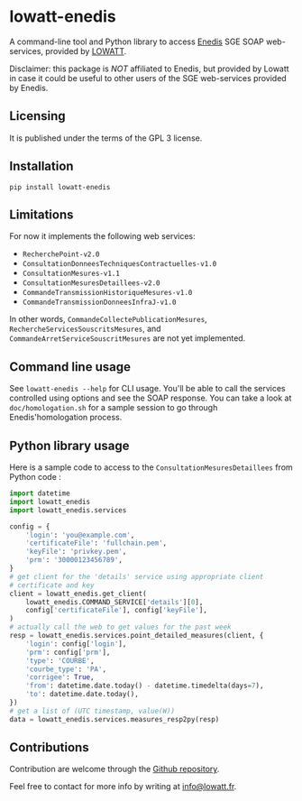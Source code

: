# lowatt-enedis

A command-line tool and Python library to access
[Enedis](https://www.enedis.fr/) SGE SOAP web-services, provided by
[LOWATT](https://www.lowatt.fr).

Disclaimer: this package is *NOT* affiliated to Enedis, but provided by Lowatt
in case it could be useful to other users of the SGE web-services provided by
Enedis.

## Licensing

It is published under the terms of the GPL 3 license.

## Installation

``pip install lowatt-enedis``

## Limitations

For now it implements the following web services:

- ``RecherchePoint-v2.0``
- ``ConsultationDonneesTechniquesContractuelles-v1.0``
- ``ConsultationMesures-v1.1``
- ``ConsultationMesuresDetaillees-v2.0``
- ``CommandeTransmissionHistoriqueMesures-v1.0``
- ``CommandeTransmissionDonneesInfraJ-v1.0``

In other words, ``CommandeCollectePublicationMesures``,
``RechercheServicesSouscritsMesures``, and
``CommandeArretServiceSouscritMesures`` are not yet implemented.

## Command line usage

See ``lowatt-enedis --help`` for CLI usage. You'll be able to call the services
controlled using options and see the SOAP response.  You can take a look at
``doc/homologation.sh`` for a sample session to go through Enedis'homologation
process.

## Python library usage

Here is a sample code to access to the ``ConsultationMesuresDetaillees`` from
Python code :

```python
import datetime
import lowatt_enedis
import lowatt_enedis.services

config = {
    'login': 'you@example.com',
    'certificateFile': 'fullchain.pem',
    'keyFile': 'privkey.pem',
    'prm': '30000123456789',
}
# get client for the 'details' service using appropriate client
# certificate and key
client = lowatt_enedis.get_client(
    lowatt_enedis.COMMAND_SERVICE['details'][0],
    config['certificateFile'], config['keyFile'],
)
# actually call the web to get values for the past week
resp = lowatt_enedis.services.point_detailed_measures(client, {
    'login': config['login'],
    'prm': config['prm'],
    'type': 'COURBE',
    'courbe_type': 'PA',
    'corrigee': True,
    'from': datetime.date.today() - datetime.timedelta(days=7),
    'to': datetime.date.today(),
})
# get a list of (UTC timestamp, value(W))
data = lowatt_enedis.services.measures_resp2py(resp)
```

## Contributions

Contribution are welcome through the [Github
repository](https://github.com/lowatt/lowatt_enedis).

Feel free to contact for more info by writing at info@lowatt.fr.
